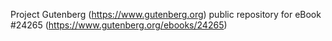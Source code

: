 Project Gutenberg (https://www.gutenberg.org) public repository for eBook #24265 (https://www.gutenberg.org/ebooks/24265)
